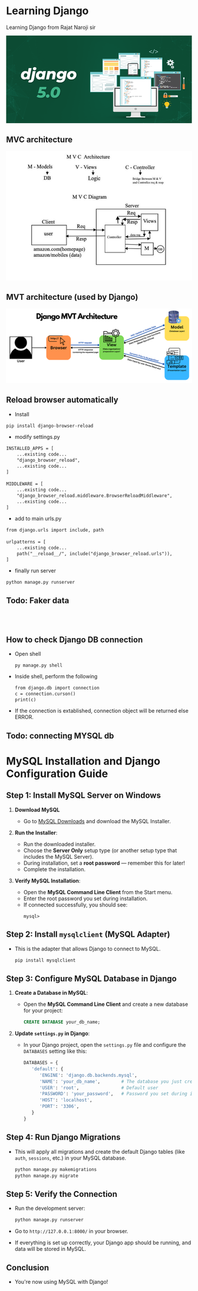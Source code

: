 # Learning Django

Learning Django from Rajat Naroji sir

![](./Django%205.png)

## MVC architecture 
![](./MVCbysir.jpg)


## MVT architecture (used by Django)
![](./MVT.png)

## Reload browser automatically

- Install

```batch
pip install django-browser-reload
```

- modify settings.py

```django
INSTALLED_APPS = [
    ...existing code...
    "django_browser_reload",
    ...existing code...
]

MIDDLEWARE = [
    ...existing code...
    "django_browser_reload.middleware.BrowserReloadMiddleware",
    ...existing code...
]
```

- add to main urls.py

```django
from django.urls import include, path

urlpatterns = [
    ...existing code...
    path("__reload__/", include("django_browser_reload.urls")),
]
```

- finally run server

```python
python manage.py runserver
```

## Todo: Faker data

<br><br>

## How to check Django DB connection

- Open shell

   ```django
   py manage.py shell
   ```
- Inside shell, perform the following

   ```
   from django.db import connection
   c = connection.curson()
   print(c)
   ```
- If the connection is extablished, connection object will be returned else ERROR.

## Todo: connecting MYSQL db

# MySQL Installation and Django Configuration Guide

## Step 1: Install MySQL Server on Windows

1. **Download MySQL**
   - Go to [MySQL Downloads](https://dev.mysql.com/downloads/installer/) and download the MySQL Installer.

2. **Run the Installer**:
   - Run the downloaded installer.
   - Choose the **Server Only** setup type (or another setup type that includes the MySQL Server).
   - During installation, set a **root password** — remember this for later!
   - Complete the installation.

3. **Verify MySQL Installation**:
   - Open the **MySQL Command Line Client** from the Start menu.
   - Enter the root password you set during installation.
   - If connected successfully, you should see:
     ```
     mysql>
     ```

## Step 2: Install `mysqlclient` (MySQL Adapter)

- This is the adapter that allows Django to connect to MySQL.

   ```bash
   pip install mysqlclient
   ```

## Step 3: Configure MySQL Database in Django

1. **Create a Database in MySQL**:

   - Open the **MySQL Command Line Client** and create a new database for your project:
     
      ```sql
      CREATE DATABASE your_db_name;
      ```

2. **Update `settings.py` in Django**:

   - In your Django project, open the `settings.py` file and configure the `DATABASES` setting like this:

      ```python
      DATABASES = {
         'default': {
            'ENGINE': 'django.db.backends.mysql',
            'NAME': 'your_db_name',        # The database you just created
            'USER': 'root',                # Default user
            'PASSWORD': 'your_password',   # Password you set during installation
            'HOST': 'localhost',
            'PORT': '3306',
         }
      }
      ```

## Step 4: Run Django Migrations

- This will apply all migrations and create the default Django tables (like `auth`, `sessions`, etc.) in your MySQL database.

   ```bash
   python manage.py makemigrations
   python manage.py migrate
   ```

## Step 5: Verify the Connection

- Run the development server:

   ```bash
   python manage.py runserver
   ```

- Go to `http://127.0.0.1:8000/` in your browser.

- If everything is set up correctly, your Django app should be running, and data will be stored in MySQL.

## Conclusion

- You're now using MySQL with Django!